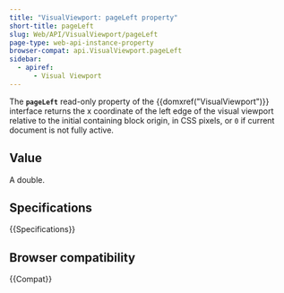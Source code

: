 ```yaml
---
title: "VisualViewport: pageLeft property"
short-title: pageLeft
slug: Web/API/VisualViewport/pageLeft
page-type: web-api-instance-property
browser-compat: api.VisualViewport.pageLeft
sidebar:
  - apiref:
      - Visual Viewport
---
```


The **`pageLeft`** read-only property of the {{domxref("VisualViewport")}} interface returns the x coordinate of the left edge of the visual viewport relative to the initial containing block origin, in CSS pixels, or `0` if current document is not fully active.

## Value

A double.

## Specifications

{{Specifications}}

## Browser compatibility

{{Compat}}
